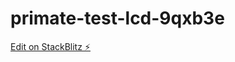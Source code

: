# primate-test-lcd-9qxb3e

[Edit on StackBlitz ⚡️](https://stackblitz.com/edit/primate-test-lcd-9qxb3e)